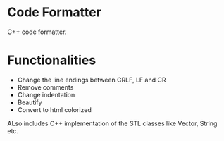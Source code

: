 # Code Formatter
C++ code formatter.
# Functionalities
* Change the line endings between CRLF, LF and CR
* Remove comments
* Change indentation
* Beautify
* Convert to html colorized

ALso includes C++ implementation of the STL classes like Vector, String etc.
